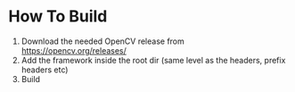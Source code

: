 # How To Build
1. Download the needed OpenCV release from https://opencv.org/releases/
2. Add the framework inside the root dir (same level as the headers, prefix headers etc)
3. Build

